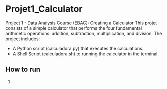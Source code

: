 # Projet1_Calculator
 Project 1 - Data Analysis Course (EBAC): Creating a Calculator
This projet consists of a simple calculator that performs the four fundamental arithmetic operations: addition, subtraction, multiplication, and division. The project includes:
- A Python script (calculadora.py) that executes the calculations.
- A Shell Script (calculadora.sh) to running the calculator in the terminal.
## How to run
1.
